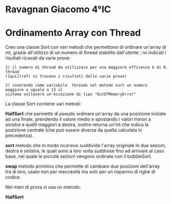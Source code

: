 # Ravagnan Giacomo 4°IC
# Ordinamento Array con Thread

Creo una classe Sort con vari metodi che permettono di ordinare un'array di int, grazie all'utilizzo di un numero di thread stabilito dall'utente ; ivi indicati i risultati ricavati da varie prove:
    
    1) il numero di thread da utilizzare per una maggiore efficenza è di 6 thread 
    ([qui](ref) si trovano i risultati delle varie prove)
    
    2) inserendo come variabile  threads nel metodo sort un numero maggiore o uguale a 13 il 
    sistema solleverà un'eccezione di tipo "OutOfMemoryError"

La classe Sort contiene vari metodi:

<strong>HalfSort</strong> che permette di pseudo ordinare un'array da una posizione iniziale ad una finale, prendendo il valore medio e spostando i valori minori a sinistra e quelli maggiori a destra, inoltre returna un'int che indica la posizione centrale (che può essere diversa da quella calcolata in precedenza).

<strong>sort</strong> metodo che in modo ricorsivo suddivide l'array originale in due sezioni, destra e sinistra, le quali sono a loro volta suddivise fino ad arrivare al caso base, nel quale le piccole sezioni vengono ordinate con il bubbleSort.

<strong>swap</strong> metodo primitivo che permette di cambiare due posizioni dell'array tra di loro, usato non per meccesità ma solo per un risparmo di righe di codice.

Nel main di prova si usa un metodo:

<strong>HalfSort</strong>
